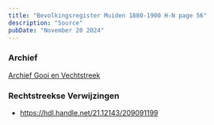 ```yaml
---
title: "Bevolkingsregister Muiden 1880-1900 H-N page 56"
description: "Source"
pubDate: "November 20 2024"
---
```


### Archief
[Archief Gooi en Vechtstreek](https://archiefgooienvechtstreek.nl/)

### Rechtstreekse Verwijzingen
- https://hdl.handle.net/21.12143/209091199